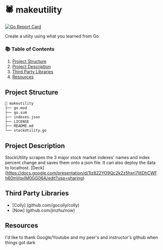 # 🕷 makeutility

[![Go Report Card](https://goreportcard.com/badge/github.com/markk628/makeutility)](https://goreportcard.com/report/github.com/markk628/makeutility)

Create a utiity using what you learned from Go

### 📚 Table of Contents

1. [Project Structure](#project-structure)
2. [Project Description](#project-description)
3. [Third Party Libraries](#third-party-libraries)
4. [Resources](#resources)

## Project Structure

```bash
📂 makeutility
├── go.mod
├── go.sum
├── indexes.json
├── LICENSE 
├── README.md
└── stockUtility.go
```

## Project Description

StockUtility scrapes the 3 major stock market indexes' names and index percent change and saves them onto a json file. It can also deploy the data to localhost.
[Deck] (https://docs.google.com/presentation/d/1lz822YO9Qc2k2z5hxrj7IItDhCWFh60mVqxIM0GG06A/edit?usp=sharing)

## Third Party Libraries

- [Colly] (github.com/gocolly/colly)
- [Now] (github.com/jinzhu/now)

## Resources

I'd like to thank Google/Youtube and my peer's and instructor's github when things got dark
